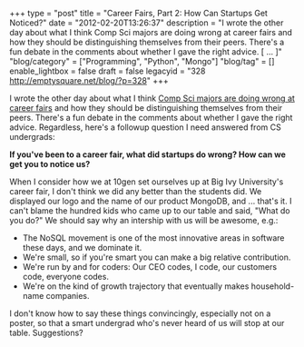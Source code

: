 +++
type = "post"
title = "Career Fairs, Part 2: How Can Startups Get Noticed?"
date = "2012-02-20T13:26:37"
description = "I wrote the other day about what I think Comp Sci majors are doing wrong at career fairs and how they should be distinguishing themselves from their peers. There's a fun debate in the comments about whether I gave the right advice. [ ... ]"
"blog/category" = ["Programming", "Python", "Mongo"]
"blog/tag" = []
enable_lightbox = false
draft = false
legacyid = "328 http://emptysquare.net/blog/?p=328"
+++

<p>I wrote the other day about what I think <a href="/blog/so-youre-coming-to-a-career-fair/">Comp Sci majors are doing
wrong at career fairs</a> and how
they should be distinguishing themselves from their peers. There's a fun
debate in the comments about whether I gave the right advice.
Regardless, here's a followup question I need answered from CS
undergrads:</p>
<p><strong>If you've been to a career fair, what did startups do wrong? How can
we get you to notice us?</strong></p>
<p>When I consider how we at 10gen set ourselves up at Big Ivy University's
career fair, I don't think we did any better than the students did. We
displayed our logo and the name of our product MongoDB, and ... that's
it. I can't blame the hundred kids who came up to our table and said,
"What do you do?" We should say why an intership with us will be
awesome, e.g.:</p>
<ul>
<li>The NoSQL movement is one of the most innovative areas in software
    these days, and we dominate it.</li>
<li>We're small, so if you're smart you can make a big relative
    contribution.</li>
<li>We're run by and for coders: Our CEO codes, I code, our customers
    code, everyone codes.</li>
<li>We're on the kind of growth trajectory that eventually makes
    household-name companies.</li>
</ul>
<p>I don't know how to say these things convincingly, especially not on a
poster, so that a smart undergrad who's never heard of us will stop at
our table. Suggestions?</p>
    